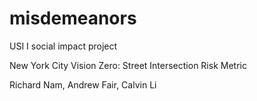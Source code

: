 # misdemeanors
USI I social impact project

New York City Vision Zero:
Street Intersection Risk Metric

Richard Nam,
Andrew Fair,
Calvin Li

